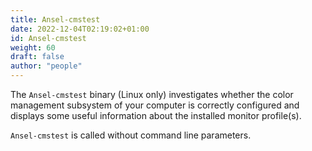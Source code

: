 ```yaml
---
title: Ansel-cmstest
date: 2022-12-04T02:19:02+01:00
id: Ansel-cmstest
weight: 60
draft: false
author: "people"
---
```


The `Ansel-cmstest` binary (Linux only) investigates whether the color management subsystem of your computer is correctly configured and displays some useful information about the installed monitor profile(s).

`Ansel-cmstest` is called without command line parameters.
